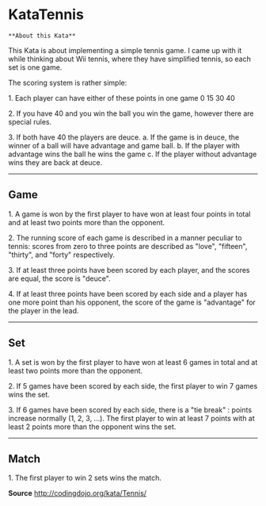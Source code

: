 # KataTennis

    **About this Kata**

This Kata is about implementing a simple tennis game. I came up with it
while thinking about Wii tennis, where they have simplified tennis, so
each set is one game.

The scoring system is rather simple:

1\. Each player can have either of these points in one game 0 15 30 40

2\. If you have 40 and you win the ball you win the game, however there
are special rules.

3\. If both have 40 the players are deuce. a. If the game is in deuce,
the winner of a ball will have advantage and game ball. b. If the player
with advantage wins the ball he wins the game c. If the player without
advantage wins they are back at deuce.

---

## Game

1\. A game is won by the first player to have won at least four points in
total and at least two points more than the opponent.

2\. The running score of each game is described in a manner peculiar to
tennis: scores from zero to three points are described as "love",
"fifteen", "thirty", and "forty" respectively.

3\. If at least three points have been scored by each player, and the
scores are equal, the score is "deuce".

4\. If at least three points have been scored by each side and a player
has one more point than his opponent, the score of the game is
"advantage" for the player in the lead.

---

## Set

1\. A set is won by the first player to have won at least 6 games in total and at
least two points more than the opponent.

2\. If 5 games have been scored by each side, the first player to win 7 games wins the set.

3\. If 6 games have been scored by each side, there is a "tie break" : points increase normally (1, 2, 3, ...).
The first player to win at least 7 points with at least 2 points more than the opponent wins the set.

---

## Match

1\. The first player to win 2 sets wins the match.


**Source**
http://codingdojo.org/kata/Tennis/
